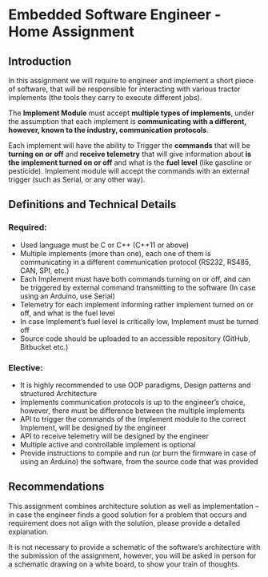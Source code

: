 # Embedded Software Engineer - Home Assignment
## Introduction
In this assignment we will require to engineer and implement a short piece of software, that will be responsible for interacting with various tractor implements (the tools they carry to execute different jobs).

The **Implement Module** must accept **multiple types of implements**, under the assumption that each implement is **communicating with a different, however, known to the industry, communication protocols**.

Each implement will have the ability to Trigger the **commands** that will be **turning on or off** and **receive telemetry** that will give information about **is the implement turned on or off** and what is the **fuel level** (like gasoline or pesticide). 
Implement module will accept the commands with an external trigger (such as Serial, or any other way).

## Definitions and Technical Details
### Required:
- Used language must be C or C++ (C++11 or above)
- Multiple implements (more than one), each one of them is communicating in a different communication protocol (RS232, RS485, CAN, SPI, etc.)
- Each Implement must have both commands turning on or off, and can be triggered by external command transmitting to the software (In case using an Arduino, use Serial)
- Telemetry for each implement informing rather implement turned on or off, and what is the fuel level
- In case Implement’s fuel level is critically low, Implement must be turned off
- Source code should be uploaded to an accessible repository (GitHub, Bitbucket etc.)

### Elective:
- It is highly recommended to use OOP paradigms, Design patterns and structured Architecture
- Implements communication protocols is up to the engineer’s choice, however, there must be difference between the multiple implements
- API to trigger the commands of the Implement module to the correct Implement, will be designed by the engineer
- API to receive telemetry will be designed by the engineer
- Multiple active and controllable implement is optional
- Provide instructions to compile and run (or burn the firmware in case of using an Arduino) the software, from the source code that was provided

## Recommendations
This assignment combines architecture solution as well as implementation – in case the engineer finds a good solution for a problem that occurs and requirement does not align with the solution, please provide a detailed explanation.

It is not necessary to provide a schematic of the software’s architecture with the submission of the assignment, however, you will be asked in person for a schematic drawing on a white board, to show your train of thoughts.
